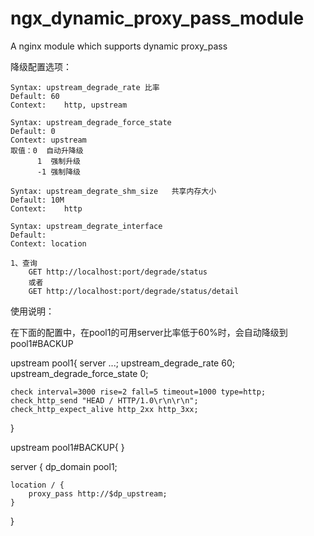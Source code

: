 ngx_dynamic_proxy_pass_module
=============================

A nginx module which supports dynamic proxy_pass
	


降级配置选项：

	Syntax:	upstream_degrade_rate 比率
	Default: 60
	Context:	http, upstream

	Syntax: upstream_degrade_force_state 
	Default: 0
	Context: upstream
	取值：0  自动升降级
		  1  强制升级
		  -1 强制降级

	Syntax:	upstream_degrate_shm_size	共享内存大小
	Default: 10M
	Context:	http

	Syntax: upstream_degrate_interface
	Default:
	Context: location

	1、查询
		GET http://localhost:port/degrade/status
		或者
		GET http://localhost:port/degrade/status/detail



使用说明：

在下面的配置中，在pool1的可用server比率低于60%时，会自动降级到pool1#BACKUP

upstream pool1{
	server ...;
	upstream_degrade_rate  60;
	upstream_degrade_force_state 0;

 	check interval=3000 rise=2 fall=5 timeout=1000 type=http;
    check_http_send "HEAD / HTTP/1.0\r\n\r\n";
	check_http_expect_alive http_2xx http_3xx;
}

upstream pool1#BACKUP{
}

server {
	dp_domain pool1;
	
	location / {
		proxy_pass http://$dp_upstream;
	}
}

